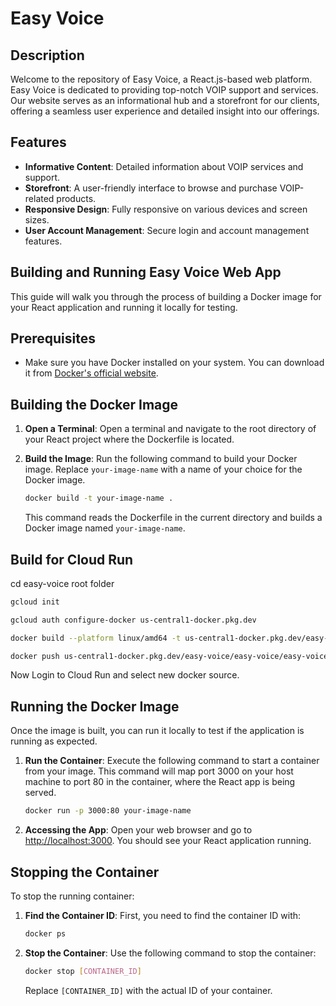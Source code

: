 # Easy Voice

## Description

Welcome to the repository of Easy Voice, a React.js-based web platform. Easy Voice is dedicated to providing top-notch
VOIP support and services. Our website serves as an informational hub and a storefront for our clients, offering a
seamless user experience and detailed insight into our offerings.

## Features

- **Informative Content**: Detailed information about VOIP services and support.
- **Storefront**: A user-friendly interface to browse and purchase VOIP-related products.
- **Responsive Design**: Fully responsive on various devices and screen sizes.
- **User Account Management**: Secure login and account management features.

## Building and Running Easy Voice Web App

This guide will walk you through the process of building a Docker image for your React application and running it
locally for testing.

## Prerequisites

- Make sure you have Docker installed on your system. You can download it
  from [Docker's official website](https://www.docker.com/get-started).

## Building the Docker Image

1. **Open a Terminal**: Open a terminal and navigate to the root directory of your React project where the Dockerfile is
   located.

2. **Build the Image**: Run the following command to build your Docker image. Replace `your-image-name` with a name of
   your choice for the Docker image.

    ```bash
    docker build -t your-image-name .
    ```

   This command reads the Dockerfile in the current directory and builds a Docker image named `your-image-name`.

## Build for Cloud Run

cd easy-voice root folder

```bash
gcloud init
```

```bash
gcloud auth configure-docker us-central1-docker.pkg.dev
```

```bash
docker build --platform linux/amd64 -t us-central1-docker.pkg.dev/easy-voice/easy-voice/easy-voice-web .
```

```bash
docker push us-central1-docker.pkg.dev/easy-voice/easy-voice/easy-voice-web
```

Now Login to Cloud Run and select new docker source.


## Running the Docker Image

Once the image is built, you can run it locally to test if the application is running as expected.

1. **Run the Container**: Execute the following command to start a container from your image. This command will map port
   3000 on your host machine to port 80 in the container, where the React app is being served.

    ```bash
    docker run -p 3000:80 your-image-name
    ```

2. **Accessing the App**: Open your web browser and go to [http://localhost:3000](http://localhost:3000). You should see
   your React application running.

## Stopping the Container

To stop the running container:

1. **Find the Container ID**: First, you need to find the container ID with:

    ```bash
    docker ps
    ```

2. **Stop the Container**: Use the following command to stop the container:

    ```bash
    docker stop [CONTAINER_ID]
    ```

   Replace `[CONTAINER_ID]` with the actual ID of your container.
